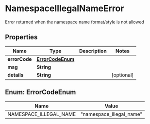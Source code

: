 

# NamespaceIllegalNameError

Error returned when the namespace name format/style is not allowed

## Properties

| Name | Type | Description | Notes |
|------------ | ------------- | ------------- | -------------|
|**errorCode** | [**ErrorCodeEnum**](#ErrorCodeEnum) |  |  |
|**msg** | **String** |  |  |
|**details** | **String** |  |  [optional] |



## Enum: ErrorCodeEnum

| Name | Value |
|---- | -----|
| NAMESPACE_ILLEGAL_NAME | &quot;namespace_illegal_name&quot; |



